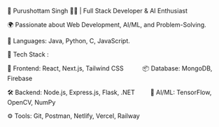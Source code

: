 🚀 Purushottam Singh 👨‍💻 | Full Stack Developer & AI Enthusiast

🌍 Passionate about Web Development, AI/ML, and Problem-Solving.

🔹 Languages: Java, Python, C, JavaScript.  


🔧 Tech Stack : 

🚀 Frontend: React, Next.js, Tailwind CSS  &nbsp;&nbsp;&nbsp;&nbsp;&nbsp;&nbsp;&nbsp;&nbsp;&nbsp; 📦 Database: MongoDB, Firebase

🛠 Backend: Node.js, Express.js, Flask, .NET &nbsp;&nbsp;&nbsp;&nbsp;&nbsp;&nbsp;&nbsp;&nbsp;🤖 AI/ML: TensorFlow, OpenCV, NumPy



⚙ Tools: Git, Postman, Netlify, Vercel, Railway

<!---
purakh/purakh is a ✨ special ✨ repository because its `README.md` (this file) appears on your GitHub profile.
You can click the Preview link to take a look at your changes.
--->
